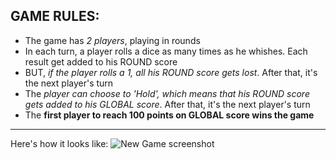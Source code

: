 ## GAME RULES:
- The game has *2 players*, playing in rounds
- In each turn, a player rolls a dice as many times as he whishes. Each result get added to his ROUND score
- BUT, *if the player rolls a 1, all his ROUND score gets lost*. After that, it's the next player's turn
- The *player can choose to 'Hold', which means that his ROUND score gets added to his GLOBAL score*. After that, it's the next player's turn
- The **first player to reach 100 points on GLOBAL score wins the game**
___
Here's how it looks like:
![New Game screenshot](https://github.githubassets.com/images/modules/open_graph/github-octocat.png "New Game Screenshot")
